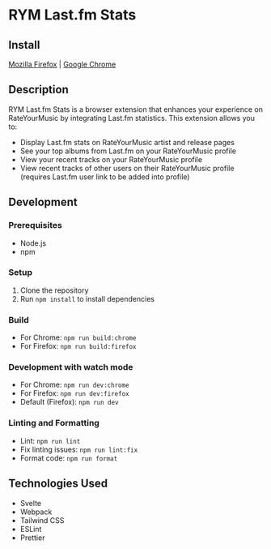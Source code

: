 # RYM Last.fm Stats

## Install

<a href="https://addons.mozilla.org/en-US/firefox/addon/rym-last-fm-stats/" target="_blank">Mozilla Firefox</a> | <a href="https://chromewebstore.google.com/detail/rym-lastfm-stats/bckjjmcflcmmcnlogmgogofcmldpcgpk" target="_blank">Google Chrome</a>

## Description

RYM Last.fm Stats is a browser extension that enhances your experience on RateYourMusic by integrating Last.fm statistics. This extension allows you to:

- Display Last.fm stats on RateYourMusic artist and release pages
- See your top albums from Last.fm on your RateYourMusic profile
- View your recent tracks on your RateYourMusic profile
- View recent tracks of other users on their RateYourMusic profile (requires Last.fm user link to be added into profile)

## Development

### Prerequisites

- Node.js
- npm

### Setup

1. Clone the repository
2. Run `npm install` to install dependencies

### Build

- For Chrome: `npm run build:chrome`
- For Firefox: `npm run build:firefox`

### Development with watch mode

- For Chrome: `npm run dev:chrome`
- For Firefox: `npm run dev:firefox`
- Default (Firefox): `npm run dev`

### Linting and Formatting

- Lint: `npm run lint`
- Fix linting issues: `npm run lint:fix`
- Format code: `npm run format`

## Technologies Used

- Svelte
- Webpack
- Tailwind CSS
- ESLint
- Prettier
